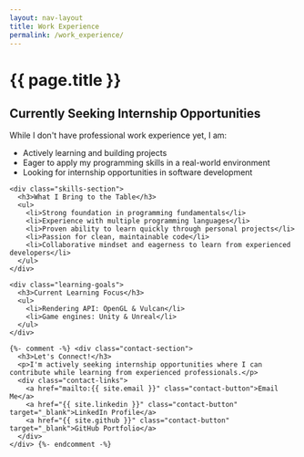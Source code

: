 ```yaml
---
layout: nav-layout
title: Work Experience
permalink: /work_experience/
---
```

<div class="work-container">
  <h1 class="section-header">{{ page.title }}</h1>

  <div class="work-status">
    <div class="status-message">
      <h2>Currently Seeking Internship Opportunities</h2>
      <p>While I don't have professional work experience yet, I am:</p>
      <ul>
        <li>Actively learning and building projects</li>
        <li>Eager to apply my programming skills in a real-world environment</li>
        <li>Looking for internship opportunities in software development</li>
      </ul>
    </div>

    <div class="skills-section">
      <h3>What I Bring to the Table</h3>
      <ul>
        <li>Strong foundation in programming fundamentals</li>
        <li>Experience with multiple programming languages</li>
        <li>Proven ability to learn quickly through personal projects</li>
        <li>Passion for clean, maintainable code</li>
        <li>Collaborative mindset and eagerness to learn from experienced developers</li>
      </ul>
    </div>

    <div class="learning-goals">
      <h3>Current Learning Focus</h3>
      <ul>
        <li>Rendering API: OpenGL & Vulcan</li>
        <li>Game engines: Unity & Unreal</li>
      </ul>
    </div>

    {%- comment -%} <div class="contact-section">
      <h3>Let's Connect!</h3>
      <p>I'm actively seeking internship opportunities where I can contribute while learning from experienced professionals.</p>
      <div class="contact-links">
        <a href="mailto:{{ site.email }}" class="contact-button">Email Me</a>
        <a href="{{ site.linkedin }}" class="contact-button" target="_blank">LinkedIn Profile</a>
        <a href="{{ site.github }}" class="contact-button" target="_blank">GitHub Portfolio</a>
      </div>
    </div> {%- endcomment -%}
  </div>
</div>